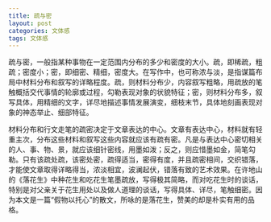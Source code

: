 ```yaml
---
title: 疏与密
layout: post
categories: 文体感
tags: 文体感
---
```


疏与密，一般指某种事物在一定范围内分布的多少和密度的大小。疏，即稀疏，粗疏；密度小；密，即细密、精细，密度大。在写作中，也可称浓与淡，是指谋篇布局中材料分布和叙写的详略程度。疏，则材料分布少，内容叙写粗略，用疏放的笔触概括交代事情的轮廓或过程，勾勒表现对象的状貌特征；密，则材料分布多，叙写具体，用精细的文字，详尽地描述事情发展演变，细枝末节，具体地刻画表现对象的神态举止、细部特征。

材料分布和行文走笔的疏密决定于文章表达的中心。文章有表达中心，材料就有轻重主次，分布这些材料和叙写这些内容就应该有疏有密。凡是与表达中心密切相关的人、事、物、景，就应该细针密线，用墨如泼；反之，则应惜墨如金，简笔勾勒。只有该疏处疏，该密处密，疏得适当，密得有度，并且疏密相间，交织错落，才能使文章取得详略得当，浓淡相宜，波澜起伏，错落有致的艺术效果。在许地山的《落花生》中种花生和吃花生笔墨疏放，写得极其简略，而对吃花生时的谈话，特别是对父亲关于花生用处以及做人道理的谈话，写得具体、详尽，笔触细密。因为本文是一篇“假物以托心”的散文，所咏的是落花生，赞美的却是朴实有用的品格。 